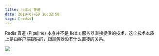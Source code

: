 ```yaml
---
title: redis 管道
date: 2019-07-09 16:32:58
tags: [redis]
---
```


Redis 管道 (Pipeline) 本身并不是 Redis 服务器直接提供的技术，这个技术本质上是由客户端提供的，跟服务器没有什么直接的关系。
<escape><!-- more --></escape>

![](/images/redis-pipe/overview.png)